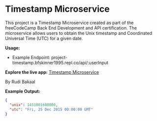 # Timestamp Microservice

This project is a Timestamp Microservice created as part of the freeCodeCamp Back End Development and API certification. The microservice allows users to obtain the Unix timestamp and Coordinated Universal Time (UTC) for a given date.

**Usage:**
- Example Endpoint: project-timestamp.bfskinner1995.repl.co/api/:userInput

**Explore the live app:** [Timestamp Microservice](https://project-timestamp.bfskinner1995.repl.co/)

By Rudi Bakaal

**Example Output:**
```json
{
  "unix": 1451001600000,
  "utc": "Fri, 25 Dec 2015 00:00:00 GMT"
}
